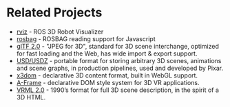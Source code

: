 # Related Projects

* [rviz](https://github.com/ros-visualization/rviz) - ROS 3D Robot Visualizer
* [rosbag](https://www.npmjs.com/package/rosbag) - ROSBAG reading support for Javascript
* [glTF 2.0](https://github.com/KhronosGroup/glTF) - "JPEG for 3D", standard for 3D scene interchange, optimized for fast loading and the Web, has wide import & export support.
* [USD/USDZ](https://graphics.pixar.com/usd/docs/index.html) - portable format for storing arbitrary 3D scenes, animations and scene graphs, in production pipelines, used and developed by Pixar.
* [x3dom](https://www.x3dom.org/) - declarative 3D content format, built in WebGL support.
* [A-Frame](https://aframe.io/) - declarative DOM style system for 3D VR applications.
* [VRML 2.0](http://gun.teipir.gr/VRML-amgem/spec/index.html) - 1990’s format for full 3D scene description, in the spirit of a 3D HTML.

